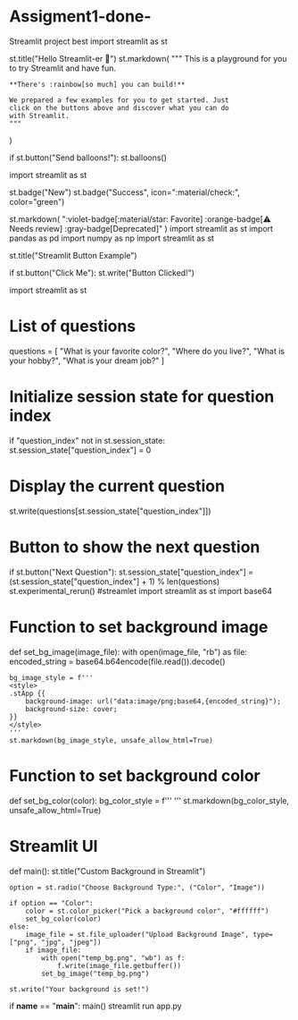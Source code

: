 # Assigment1-done-
Streamlit project best
import streamlit as st

st.title("Hello Streamlit-er 👋")
st.markdown(
    """ 
    This is a playground for you to try Streamlit and have fun. 

    **There's :rainbow[so much] you can build!**
    
    We prepared a few examples for you to get started. Just 
    click on the buttons above and discover what you can do 
    with Streamlit. 
    """
)

if st.button("Send balloons!"):
    st.balloons()

import streamlit as st

st.badge("New")
st.badge("Success", icon=":material/check:", color="green")

st.markdown(
    ":violet-badge[:material/star: Favorite] :orange-badge[⚠️ Needs review] :gray-badge[Deprecated]"
)
import streamlit as st
import pandas as pd
import numpy as np
import streamlit as st

st.title("Streamlit Button Example")

if st.button("Click Me"):
    st.write("Button Clicked!")

import streamlit as st

# List of questions
questions = [
    "What is your favorite color?",
    "Where do you live?",
    "What is your hobby?",
    "What is your dream job?"
]

# Initialize session state for question index
if "question_index" not in st.session_state:
    st.session_state["question_index"] = 0

# Display the current question
st.write(questions[st.session_state["question_index"]])

# Button to show the next question
if st.button("Next Question"):
    st.session_state["question_index"] = (st.session_state["question_index"] + 1) % len(questions)
    st.experimental_rerun()
#streamlet
import streamlit as st
import base64

# Function to set background image
def set_bg_image(image_file):
    with open(image_file, "rb") as file:
        encoded_string = base64.b64encode(file.read()).decode()
    
    bg_image_style = f'''
    <style>
    .stApp {{
        background-image: url("data:image/png;base64,{encoded_string}");
        background-size: cover;
    }}
    </style>
    '''
    st.markdown(bg_image_style, unsafe_allow_html=True)

# Function to set background color
def set_bg_color(color):
    bg_color_style = f'''
    <style>
    .stApp {{
        background-color: {color};
    }}
    </style>
    '''
    st.markdown(bg_color_style, unsafe_allow_html=True)

# Streamlit UI
def main():
    st.title("Custom Background in Streamlit")
    
    option = st.radio("Choose Background Type:", ("Color", "Image"))
    
    if option == "Color":
        color = st.color_picker("Pick a background color", "#ffffff")
        set_bg_color(color)
    else:
        image_file = st.file_uploader("Upload Background Image", type=["png", "jpg", "jpeg"])
        if image_file:
            with open("temp_bg.png", "wb") as f:
                f.write(image_file.getbuffer())
            set_bg_image("temp_bg.png")
    
    st.write("Your background is set!")

if __name__ == "__main__":
    main()
streamlit run app.py
